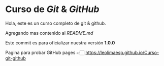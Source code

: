 # Curso de  _Git_ & _GitHub_

Hola, este es un curso completo de git & github. 

Agregando mas contenido al _README.md_

Este commit es para oficializar nuestra versión **1.0.0**

Pagina para probar GitHub pages 👉🏻 https://leolimaesp.github.io/Curso-git-github
